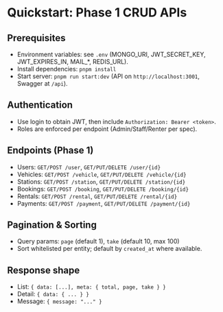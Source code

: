 # Quickstart: Phase 1 CRUD APIs

## Prerequisites

- Environment variables: see `.env` (MONGO_URI, JWT_SECRET_KEY, JWT_EXPIRES_IN, MAIL_*, REDIS_URL).
- Install dependencies: `pnpm install`
- Start server: `pnpm run start:dev` (API on `http://localhost:3001`, Swagger at `/api`).

## Authentication

- Use login to obtain JWT, then include `Authorization: Bearer <token>`.
- Roles are enforced per endpoint (Admin/Staff/Renter per spec).

## Endpoints (Phase 1)

- Users: `GET/POST /user`, `GET/PUT/DELETE /user/{id}`
- Vehicles: `GET/POST /vehicle`, `GET/PUT/DELETE /vehicle/{id}`
- Stations: `GET/POST /station`, `GET/PUT/DELETE /station/{id}`
- Bookings: `GET/POST /booking`, `GET/PUT/DELETE /booking/{id}`
- Rentals: `GET/POST /rental`, `GET/PUT/DELETE /rental/{id}`
- Payments: `GET/POST /payment`, `GET/PUT/DELETE /payment/{id}`

## Pagination & Sorting

- Query params: `page` (default 1), `take` (default 10, max 100)
- Sort whitelisted per entity; default by `created_at` where available.

## Response shape

- List: `{ data: [...], meta: { total, page, take } }`
- Detail: `{ data: { ... } }`
- Message: `{ message: "..." }`
